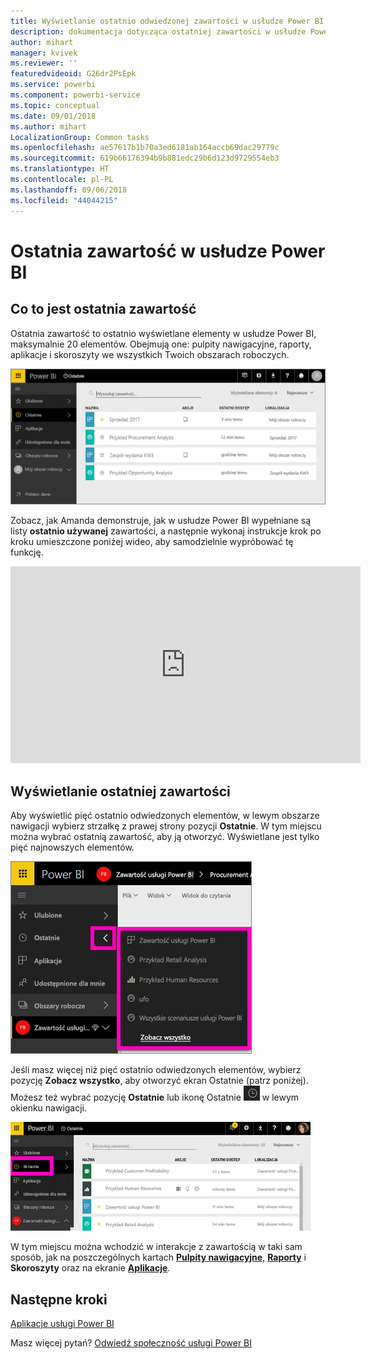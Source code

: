 ```yaml
---
title: Wyświetlanie ostatnio odwiedzonej zawartości w usłudze Power BI
description: dokumentacja dotycząca ostatniej zawartości w usłudze Power BI
author: mihart
manager: kvivek
ms.reviewer: ''
featuredvideoid: G26dr2PsEpk
ms.service: powerbi
ms.component: powerbi-service
ms.topic: conceptual
ms.date: 09/01/2018
ms.author: mihart
LocalizationGroup: Common tasks
ms.openlocfilehash: ae57617b1b70a3ed6181ab164accb69dac29779c
ms.sourcegitcommit: 619b66176394b9b881edc29b6d123d9729554eb3
ms.translationtype: HT
ms.contentlocale: pl-PL
ms.lasthandoff: 09/06/2018
ms.locfileid: "44044215"
---
```

# <a name="recent-content-in-power-bi-service"></a>**Ostatnia** zawartość w usłudze Power BI


## <a name="what-is-recent-content"></a>Co to jest ostatnia zawartość
Ostatnia zawartość to ostatnio wyświetlane elementy w usłudze Power BI, maksymalnie 20 elementów.  Obejmują one: pulpity nawigacyjne, raporty, aplikacje i skoroszyty we wszystkich Twoich obszarach roboczych.

![Okno Ostatnia zawartość](media/service-recent/power-bi-recent-screen.png)

Zobacz, jak Amanda demonstruje, jak w usłudze Power BI wypełniane są listy **ostatnio używanej** zawartości, a następnie wykonaj instrukcje krok po kroku umieszczone poniżej wideo, aby samodzielnie wypróbować tę funkcję.

<iframe width="560" height="315" src="https://www.youtube.com/embed/G26dr2PsEpk" frameborder="0" allowfullscreen></iframe>

## <a name="display-recent-content"></a>Wyświetlanie ostatniej zawartości
Aby wyświetlić pięć ostatnio odwiedzonych elementów, w lewym obszarze nawigacji wybierz strzałkę z prawej strony pozycji **Ostatnie**.  W tym miejscu można wybrać ostatnią zawartość, aby ją otworzyć. Wyświetlane jest tylko pięć najnowszych elementów.

![Okno wysuwane Ostatnia zawartość](media/service-recent/power-bi-recent-flyout-new.png)

Jeśli masz więcej niż pięć ostatnio odwiedzonych elementów, wybierz pozycję **Zobacz wszystko**, aby otworzyć ekran Ostatnie (patrz poniżej). Możesz też wybrać pozycję **Ostatnie** lub ikonę Ostatnie ![ikona Ostatnie](media/service-recent/power-bi-recent-icon.png) w lewym okienku nawigacji.

![wyświetlanie całej ostatniej zawartości](media/service-recent/power-bi-recent-list.png)

W tym miejscu można wchodzić w interakcje z zawartością w taki sam sposób, jak na poszczególnych kartach [**Pulpity nawigacyjne**](service-dashboards.md), [**Raporty**](service-reports.md) i **Skoroszyty** oraz na ekranie [**Aplikacje**](service-install-use-apps.md).

## <a name="next-steps"></a>Następne kroki
[Aplikacje usługi Power BI](service-install-use-apps.md)

Masz więcej pytań? [Odwiedź społeczność usługi Power BI](http://community.powerbi.com/)

